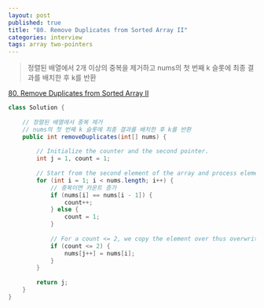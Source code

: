 ```yaml
---
layout: post
published: true
title: "80. Remove Duplicates from Sorted Array II"
categories: interview
tags: array two-pointers
---
```


> 정렬된 배열에서 2개 이상의 중복을 제거하고 nums의 첫 번째 k 슬롯에 최종 결과를 배치한 후 k를 반환

[80. Remove Duplicates from Sorted Array II](https://leetcode.com/problems/remove-duplicates-from-sorted-array-ii/)

```java
class Solution {
    
    // 정렬된 배열에서 중복 제거
    // nums의 첫 번째 k 슬롯에 최종 결과를 배치한 후 k를 반환
    public int removeDuplicates(int[] nums) {
        
        // Initialize the counter and the second pointer.
        int j = 1, count = 1;
        
        // Start from the second element of the array and process elements one by one.
        for (int i = 1; i < nums.length; i++) {
            // 중복이면 카운트 증가
            if (nums[i] == nums[i - 1]) {
                count++;
            } else {
                count = 1;
            }
            
            // For a count <= 2, we copy the element over thus overwriting the element at index "j" in the array
            if (count <= 2) {
                nums[j++] = nums[i];
            }
        }
        
        return j;
    }
}
```